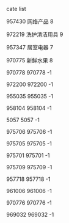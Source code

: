 cate list

957430 网络产品 8

972219 洗护清洁用具 9

957347 居室电器 7

970775 新鲜水果 8

970778 970778 -1

972200 972200 -1

955035 955035 -1

958104 958104 -1

5057 5057 -1

975706 975706 -1

975705 975705 -1

975701 975701 -1

975709 975709 -1

957718 957718 -1

961006 961006 -1

970776 970776 -1

969032 969032 -1

